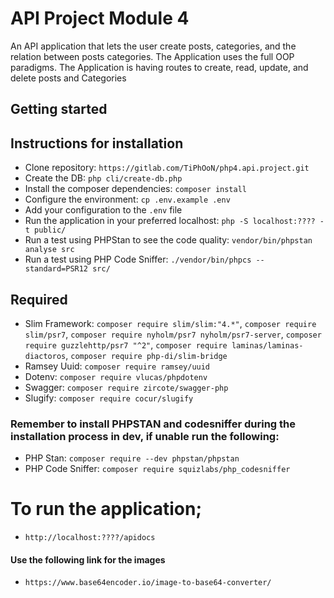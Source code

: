 # API Project Module 4

An API application that lets the user create posts, categories, and the relation between posts categories. The Application uses the full OOP paradigms. The Application is having routes to create, read, update, and delete posts and Categories

## Getting started
## Instructions for installation

- Clone repository: `https://gitlab.com/TiPhOoN/php4.api.project.git`
- Create the DB: `php cli/create-db.php`
- Install the composer dependencies: `composer install`
- Configure the environment: `cp .env.example .env`
- Add your configuration to the `.env` file
- Run the application in your preferred localhost: `php -S localhost:???? -t public/`
- Run a test using PHPStan to see the code quality: `vendor/bin/phpstan analyse src`
- Run a test using PHP Code Sniffer: `./vendor/bin/phpcs --standard=PSR12 src/`

## Required

- Slim Framework: `composer require slim/slim:"4.*"`,
  `composer require slim/psr7`,
  `composer require nyholm/psr7 nyholm/psr7-server`,
  `composer require guzzlehttp/psr7 "^2"`,
  `composer require laminas/laminas-diactoros`,
  `composer require php-di/slim-bridge`
- Ramsey Uuid: `composer require ramsey/uuid`
- Dotenv: `composer require vlucas/phpdotenv`
- Swagger: `composer require zircote/swagger-php`
- Slugify: `composer require cocur/slugify`

### Remember to install PHPSTAN and codesniffer during the installation process in dev, if unable run the following:

- PHP Stan: `composer require --dev phpstan/phpstan`
- PHP Code Sniffer: `composer require squizlabs/php_codesniffer`

# To run the application;

- `http://localhost:????/apidocs`

#### Use the following link for the images 

- `https://www.base64encoder.io/image-to-base64-converter/`